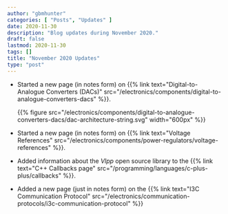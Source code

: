 ```yaml
---
author: "gbmhunter"
categories: [ "Posts", "Updates" ]
date: 2020-11-30
description: "Blog updates during November 2020."
draft: false
lastmod: 2020-11-30
tags: []
title: "November 2020 Updates"
type: "post"
---
```


* Started a new page (in notes form) on {{% link text="Digital-to-Analogue Converters (DACs)" src="/electronics/components/digital-to-analogue-converters-dacs" %}}.

    {{% figure src="/electronics/components/digital-to-analogue-converters-dacs/dac-architecture-string.svg" width="600px" %}}

* Started a new page (in notes form) on {{% link text="Voltage References" src="/electronics/components/power-regulators/voltage-references" %}}.

* Added information about the _Vlpp_ open source library to the {{% link text="C++ Callbacks page" src="/programming/languages/c-plus-plus/callbacks" %}}.

* Added a new page (just in notes form) on the {{% link text="I3C Communication Protocol" src="/electronics/communication-protocols/i3c-communication-protocol" %}}